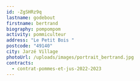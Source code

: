 ```yaml
---
id: -ZgSHRz9q
lastname: godebout
firstname: bertrand
biography: pompompom
activity: pommiculteur
address: "Le Petit Bois "
postcode: "49140"
city: Jarzé Village
photoUrl: /uploads/images/portrait_bertrand.jpg
contracts:
  - contrat-pommes-et-jus-2022-2023
---
```

